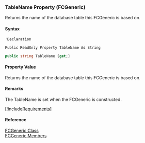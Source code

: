 ﻿### TableName Property (FCGeneric)

Returns the name of the database table this FCGeneric is based on.

#### Syntax

```vbnet
'Declaration

Public ReadOnly Property TableName As String
```

```csharp
public string TableName {get;}
```

#### Property Value

Returns the name of the database table this FCGeneric is based on.

#### Remarks

The TableName is set when the FCGeneric is constructed.

[!include[Requirements](../partials/requirements.md)]

#### Reference

[FCGeneric Class](fcSDK~FChoice.Foundation.FCGeneric.md)  
[FCGeneric Members](fcSDK~FChoice.Foundation.FCGeneric_members.md)